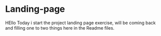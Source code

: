 # Landing-page
HEllo Today i start the project landing page exercise, will be coming back and filling one to two things here in the Readme files.